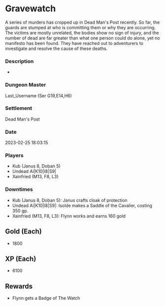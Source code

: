 # Gravewatch
A series of murders has cropped up in Dead Man's Post recently. So far, the guards are stumped at who is committing them or why they are occurring. The victims are mostly unrelated, the bodies show no sign of injury, and the number of dead are far greater than what one person could do alone, yet no manifesto has been found. They have reached out to adventurers to investigate and resolve the cause of these deaths.
### Description
-
### Dungeon Master
Last_Username (Ser G19,E14,H6)
### Settlement
Dead Man's Post
### Date
2023-02-25 18:03:15
### Players
* Kub (Janus 8, Doban 5)
* Undead Ai|K10|I8|S9|
* Xainfried (M13, F8, L3)
### Downtimes
* Kub (Janus 8, Doban 5): Janus crafts cloak of protection
* Undead Ai|K10|I8|S9|: Isolde makes a Saddle of the Cavalier, costing 350 gp.
* Xainfried (M13, F8, L3): Flynn works and earns 160 gold
## Gold (Each)
* 1800
## XP (Each)
* 6100
## Rewards
* Flynn gets a Badge of The Watch